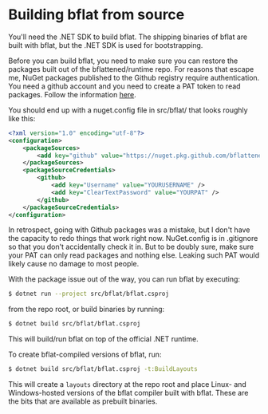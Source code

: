 # Building bflat from source

You'll need the .NET SDK to build bflat. The shipping binaries of bflat are built with bflat, but the .NET SDK is used for bootstrapping.

Before you can build bflat, you need to make sure you can restore the packages built out of the bflattened/runtime repo. For reasons that escape me, NuGet packages published to the Github registry require authentication. You need a github account and you need to create a PAT token to read packages. Follow the information [here](https://docs.github.com/en/packages/working-with-a-github-packages-registry/working-with-the-nuget-registry).

You should end up with a nuget.config file in src/bflat/ that looks roughly like this:

```xml
<?xml version="1.0" encoding="utf-8"?>
<configuration>
    <packageSources>
        <add key="github" value="https://nuget.pkg.github.com/bflattened/index.json" />
    </packageSources>
    <packageSourceCredentials>
        <github>
            <add key="Username" value="YOURUSERNAME" />
            <add key="ClearTextPassword" value="YOURPAT" />
        </github>
    </packageSourceCredentials>
</configuration>
```

In retrospect, going with Github packages was a mistake, but I don't have the capacity to redo things that work right now. NuGet.config is in .gitignore so that you don't accidentally check it in. But to be doubly sure, make sure your PAT can only read packages and nothing else. Leaking such PAT would likely cause no damage to most people.

With the package issue out of the way, you can run bflat by executing:

```bash
$ dotnet run --project src/bflat/bflat.csproj
```

from the repo root, or build binaries by running:

```bash
$ dotnet build src/bflat/bflat.csproj
```

This will build/run bflat on top of the official .NET runtime.

To create bflat-compiled versions of bflat, run:

```bash
$ dotnet build src/bflat/bflat.csproj -t:BuildLayouts
```

This will create a `layouts` directory at the repo root and place Linux- and Windows-hosted versions of the bflat compiler built with bflat. These are the bits that are available as prebuilt binaries.
